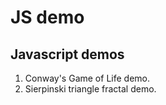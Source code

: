 JS demo
======

Javascript demos
----------------
1) Conway's Game of Life demo.
2) Sierpinski triangle fractal demo.
